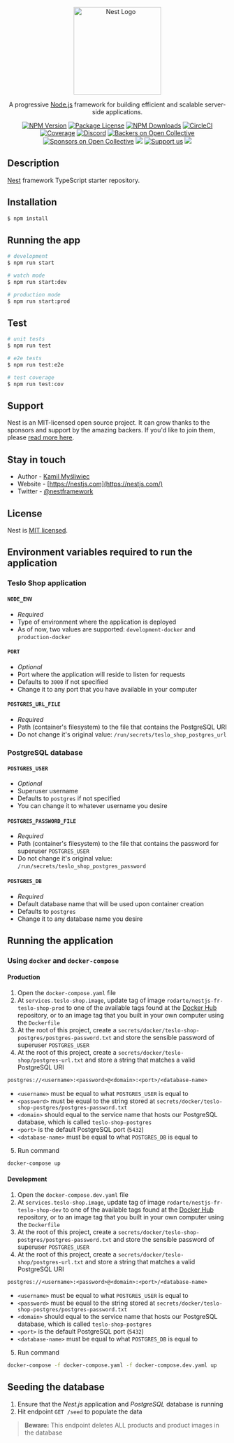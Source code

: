 <p align="center">
  <a href="http://nestjs.com/" target="blank"><img src="https://nestjs.com/img/logo-small.svg" width="200" alt="Nest Logo" /></a>
</p>

[circleci-image]: https://img.shields.io/circleci/build/github/nestjs/nest/master?token=abc123def456
[circleci-url]: https://circleci.com/gh/nestjs/nest

  <p align="center">A progressive <a href="http://nodejs.org" target="_blank">Node.js</a> framework for building efficient and scalable server-side applications.</p>
    <p align="center">
<a href="https://www.npmjs.com/~nestjscore" target="_blank"><img src="https://img.shields.io/npm/v/@nestjs/core.svg" alt="NPM Version" /></a>
<a href="https://www.npmjs.com/~nestjscore" target="_blank"><img src="https://img.shields.io/npm/l/@nestjs/core.svg" alt="Package License" /></a>
<a href="https://www.npmjs.com/~nestjscore" target="_blank"><img src="https://img.shields.io/npm/dm/@nestjs/common.svg" alt="NPM Downloads" /></a>
<a href="https://circleci.com/gh/nestjs/nest" target="_blank"><img src="https://img.shields.io/circleci/build/github/nestjs/nest/master" alt="CircleCI" /></a>
<a href="https://coveralls.io/github/nestjs/nest?branch=master" target="_blank"><img src="https://coveralls.io/repos/github/nestjs/nest/badge.svg?branch=master#9" alt="Coverage" /></a>
<a href="https://discord.gg/G7Qnnhy" target="_blank"><img src="https://img.shields.io/badge/discord-online-brightgreen.svg" alt="Discord"/></a>
<a href="https://opencollective.com/nest#backer" target="_blank"><img src="https://opencollective.com/nest/backers/badge.svg" alt="Backers on Open Collective" /></a>
<a href="https://opencollective.com/nest#sponsor" target="_blank"><img src="https://opencollective.com/nest/sponsors/badge.svg" alt="Sponsors on Open Collective" /></a>
  <a href="https://paypal.me/kamilmysliwiec" target="_blank"><img src="https://img.shields.io/badge/Donate-PayPal-ff3f59.svg"/></a>
    <a href="https://opencollective.com/nest#sponsor"  target="_blank"><img src="https://img.shields.io/badge/Support%20us-Open%20Collective-41B883.svg" alt="Support us"></a>
  <a href="https://twitter.com/nestframework" target="_blank"><img src="https://img.shields.io/twitter/follow/nestframework.svg?style=social&label=Follow"></a>
</p>
  <!--[![Backers on Open Collective](https://opencollective.com/nest/backers/badge.svg)](https://opencollective.com/nest#backer)
  [![Sponsors on Open Collective](https://opencollective.com/nest/sponsors/badge.svg)](https://opencollective.com/nest#sponsor)-->

## Description

[Nest](https://github.com/nestjs/nest) framework TypeScript starter repository.

## Installation

```bash
$ npm install
```

## Running the app

```bash
# development
$ npm run start

# watch mode
$ npm run start:dev

# production mode
$ npm run start:prod
```

## Test

```bash
# unit tests
$ npm run test

# e2e tests
$ npm run test:e2e

# test coverage
$ npm run test:cov
```

## Support

Nest is an MIT-licensed open source project. It can grow thanks to the sponsors and support by the amazing backers. If you'd like to join them, please [read more here](https://docs.nestjs.com/support).

## Stay in touch

- Author - [Kamil Myśliwiec](https://kamilmysliwiec.com)
- Website - [https://nestjs.com](https://nestjs.com/)
- Twitter - [@nestframework](https://twitter.com/nestframework)

## License

Nest is [MIT licensed](LICENSE).

## Environment variables required to run the application

### Teslo Shop application

#### `NODE_ENV`

- *Required*
- Type of environment where the application is deployed
- As of now, two values are supported: `development-docker` and `production-docker`

#### `PORT`

- *Optional*
- Port where the application will reside to listen for requests
- Defaults to `3000` if not specified
- Change it to any port that you have available in your computer

#### `POSTGRES_URL_FILE`

- *Required*
- Path (container's filesystem) to the file that contains the PostgreSQL URI
- Do not change it's original value: `/run/secrets/teslo_shop_postgres_url`

### PostgreSQL database

#### `POSTGRES_USER`

- *Optional*
- Superuser username
- Defaults to `postgres` if not specified
- You can change it to whatever username you desire

#### `POSTGRES_PASSWORD_FILE`

- *Required*
- Path (container's filesystem) to the file that contains the password for superuser `POSTGRES_USER`
- Do not change it's original value: `/run/secrets/teslo_shop_postgres_password`

#### `POSTGRES_DB`

- *Required*
- Default database name that will be used upon container creation
- Defaults to `postgres`
- Change it to any database name you desire

## Running the application

### Using `docker` and `docker-compose`

#### Production

1. Open the `docker-compose.yaml` file
2. At `services.teslo-shop.image`, update tag of image `rodarte/nestjs-fr-teslo-shop-prod` to one of the available tags found at the [Docker Hub](https://hub.docker.com/repository/docker/rodarte/nestjs-fr-teslo-shop-prod) repository, or to an image tag that you built in your own computer using the `Dockerfile`
3. At the root of this project, create a `secrets/docker/teslo-shop-postgres/postgres-password.txt` and store the sensible password of superuser `POSTGRES_USER`
4. At the root of this project, create a `secrets/docker/teslo-shop/postgres-url.txt` and store a string that matches a valid PostgreSQL URI

```txt
postgres://<username>:<password>@<domain>:<port>/<database-name>
```

- `<username>` must be equal to what `POSTGRES_USER` is equal to
- `<password>` must be equal to the string stored at `secrets/docker/teslo-shop-postgres/postgres-password.txt`
- `<domain>` should equal to the service name that hosts our PostgreSQL database, which is called `teslo-shop-postgres`
- `<port>` is the default PostgreSQL port (`5432`)
- `<database-name>` must be equal to what `POSTGRES_DB` is equal to

5. Run command

```sh
docker-compose up
```

#### Development

1. Open the `docker-compose.dev.yaml` file
2. At `services.teslo-shop.image`, update tag of image `rodarte/nestjs-fr-teslo-shop-dev` to one of the available tags found at the [Docker Hub](https://hub.docker.com/repository/docker/rodarte/nestjs-fr-teslo-shop-dev) repository, or to an image tag that you built in your own computer using the `Dockerfile`
3. At the root of this project, create a `secrets/docker/teslo-shop-postgres/postgres-password.txt` and store the sensible password of superuser `POSTGRES_USER`
4. At the root of this project, create a `secrets/docker/teslo-shop/postgres-url.txt` and store a string that matches a valid PostgreSQL URI

```txt
postgres://<username>:<password>@<domain>:<port>/<database-name>
```

- `<username>` must be equal to what `POSTGRES_USER` is equal to
- `<password>` must be equal to the string stored at `secrets/docker/teslo-shop-postgres/postgres-password.txt`
- `<domain>` should equal to the service name that hosts our PostgreSQL database, which is called `teslo-shop-postgres`
- `<port>` is the default PostgreSQL port (`5432`)
- `<database-name>` must be equal to what `POSTGRES_DB` is equal to

5. Run command

```sh
docker-compose -f docker-compose.yaml -f docker-compose.dev.yaml up
```

## Seeding the database

1. Ensure that the *Nest.js* application and *PostgreSQL* database is running
2. Hit endpoint `GET /seed` to populate the data

> **Beware:** This endpoint deletes ALL products and product images in the database
